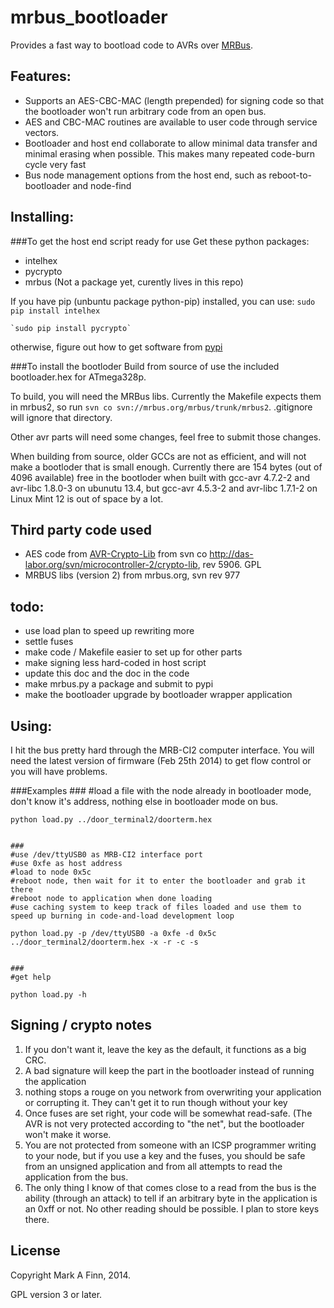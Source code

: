 mrbus_bootloader
==========================

Provides a fast way to bootload code to AVRs over [MRBus](http://mrbus.org).

Features:
---------
* Supports an AES-CBC-MAC (length prepended) for signing code so that the bootloader won't run arbitrary code from an open bus.
* AES and CBC-MAC routines are available to user code through service vectors.
* Bootloader and host end collaborate to allow minimal data transfer and minimal erasing when possible.  This makes many repeated code-burn cycle very fast
* Bus node management options from the host end, such as reboot-to-bootloader and node-find



Installing:
--------
###To get the host end script ready for use
Get these python packages:
* intelhex
* pycrypto
* mrbus (Not a package yet, curently lives in this repo)


If you have pip (unbuntu package python-pip) installed, you can use:
    `sudo pip install intelhex`
    
    `sudo pip install pycrypto`
otherwise, figure out how to get software from [pypi](https://pypi.python.org/pypi)


###To install the bootloder
Build from source of use the included bootloader.hex for ATmega328p.  

To build, you will need the MRBus libs.  Currently the Makefile expects them in mrbus2, so run `svn co svn://mrbus.org/mrbus/trunk/mrbus2`.  .gitignore will ignore that directory.

Other avr parts will need some changes, feel free to submit those changes.

When building from source, older GCCs are not as efficient, and will not make a bootloder that is small enough.  Currently there are 154 bytes (out of 4096 available) free in the bootloder when built with gcc-avr 4.7.2-2 and avr-libc 1.8.0-3 on ubunutu 13.4, but gcc-avr 4.5.3-2 and avr-libc 1.7.1-2 on Linux Mint 12 is out of space by a lot. 

Third party code used
----------------------
* AES code from [AVR-Crypto-Lib](http://www.das-labor.org/wiki/AVR-Crypto-Lib) from svn co http://das-labor.org/svn/microcontroller-2/crypto-lib, rev 5906.  GPL
* MRBUS libs (version 2) from mrbus.org, svn rev 977

todo: 
-----
* use load plan to speed up rewriting more
* settle fuses
* make code / Makefile easier to set up for other parts
* make signing less hard-coded in host script
* update this doc and the doc in the code
* make mrbus.py a package and submit to pypi
* make the bootloader upgrade by bootloader wrapper application

Using:
-----
I hit the bus pretty hard through the MRB-CI2 computer interface.  You will need the latest version of firmware (Feb 25th 2014) to get flow control or you will have problems.

###Examples
    ###
    #load a file with the node already in bootloader mode, don't know it's address, nothing else in bootloader mode on bus.

    python load.py ../door_terminal2/doorterm.hex


    ###
    #use /dev/ttyUSB0 as MRB-CI2 interface port
    #use 0xfe as host address
    #load to node 0x5c
    #reboot node, then wait for it to enter the bootloader and grab it there
    #reboot node to application when done loading
    #use caching system to keep track of files loaded and use them to speed up burning in code-and-load development loop

    python load.py -p /dev/ttyUSB0 -a 0xfe -d 0x5c ../door_terminal2/doorterm.hex -x -r -c -s


    ###
    #get help

    python load.py -h



Signing / crypto notes
----------------------
1. If you don't want it, leave the key as the default, it functions as a big CRC.
1. A bad signature will keep the part in the bootloader instead of running the application
2. nothing stops a rouge on you network from overwriting your application or corrupting it. They can't get it to run though without your key
1. Once fuses are set right, your code will be somewhat read-safe. (The AVR is not very protected according to "the net", but the bootloader won't make it worse.
1. You are not protected from someone with an ICSP programmer writing to your node, but if you use a key and the fuses, you should be safe from an unsigned application and from all attempts to read the application from the bus.
1. The only thing I know of that comes close to a read from the bus is the ability (through an attack) to tell if an arbitrary byte in the application is an 0xff or not.  No other reading should be possible.  I plan to store keys there.



License 
-------
Copyright Mark A Finn, 2014.

GPL version 3 or later.




